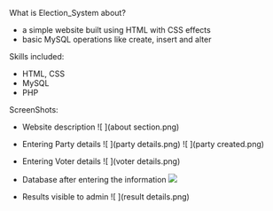 What is Election_System about?
- a simple website built using HTML with CSS effects
- basic MySQL operations like create, insert and alter

Skills included:
- HTML, CSS
- MySQL
- PHP

ScreenShots:

- Website description
![ ](about section.png)

- Entering Party details
![ ](party details.png)
![ ](party created.png)

- Entering Voter details
![ ](voter details.png)

- Database after entering the information 
![ ](database.png)

- Results visible to admin
![ ](result details.png)